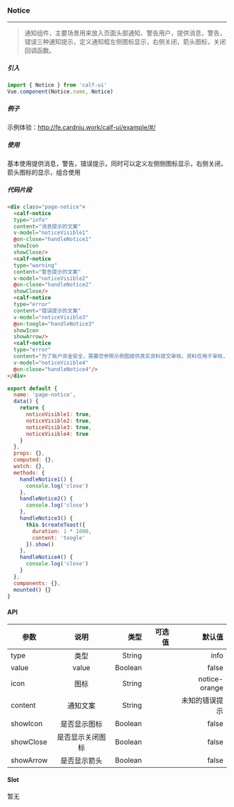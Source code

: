 ### Notice

---

> 通知组件，主要场景用来放入页面头部通知、警告用户，提供消息，警告，错误三种通知提示，定义通知框左侧图标显示，右侧关闭，箭头图标，关闭回调函数。

##### 引入

```javascript
import { Notice } from 'calf-ui'
Vue.component(Notice.name, Notice)
```

##### 例子

示例体验：http://fe.cardniu.work/calf-ui/example/#/

##### 使用

基本使用提供消息，警告，错误提示，同时可以定义左侧侧图标显示，右侧关闭，箭头图标的显示，组合使用

##### 代码片段

```html
<div class="page-notice">
  <calf-notice
  type="info"
  content="消息提示的文案"
  v-model="noticeVisible1"
  @on-close="handleNotice1"
  showIcon
  showClose/>
  <calf-notice
  type="warning"
  content="警告提示的文案"
  v-model="noticeVisible2"
  @on-close="handleNotice2"
  showClose/>
  <calf-notice
  type="error"
  content="错误提示的文案"
  v-model="noticeVisible3"
  @on-toogle="handleNotice3"
  showIcon
  showArrow/>
  <calf-notice
  type="error"
  content="为了账户资金安全，需要您参照示例图提供真实资料提交审核。资料仅用于审核，我们将为您严格保密。"
  v-model="noticeVisible4"
  @on-close="handleNotice4"/>
</div>
```

```javascript
export default {
  name: 'page-notice',
  data() {
    return {
      noticeVisible1: true,
      noticeVisible2: true,
      noticeVisible3: true,
      noticeVisible4: true
    }
  },
  props: {},
  computed: {},
  watch: {},
  methods: {
    handleNotice1() {
      console.log('close')
    },
    handleNotice2() {
      console.log('close')
    },
    handleNotice3() {
      this.$createToast({
        duration: 1 * 1000,
        content: 'toogle'
      }).show()
    },
    handleNotice4() {
      console.log('close')
    }
  },
  components: {},
  mounted() {}
}
```

#### API

| 参数      |       说明       |    类型 | 可选值 |         默认值 |
| --------- | :--------------: | ------: | -----: | -------------: |
| type      |       类型       |  String |        |           info |
| value     |      value       | Boolean |        |          false |
| icon      |       图标       |  String |        |  notice-orange |
| content   |     通知文案     |  String |        | 未知的错误提示 |
| showIcon  |   是否显示图标   | Boolean |        |          false |
| showClose | 是否显示关闭图标 | Boolean |        |          false |
| showArrow |   是否显示箭头   | Boolean |        |          false |

#### Slot

暂无
